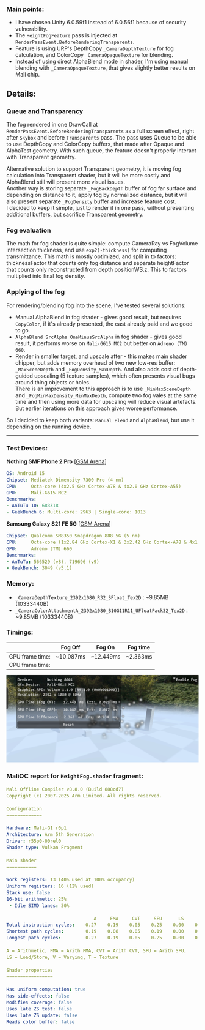 

### Main points:
- I have chosen Unity 6.0.59f1 instead of 6.0.56f1 because of security vulnerability.
- The `HeightFogFeature` pass is injected at `RenderPassEvent.BeforeRenderingTransparents`.
- Feature is using URP's DepthCopy `_CameraDepthTexture` for fog calculation, and ColorCopy `_CameraOpaqueTexture` for blending.
- Instead of using direct AlphaBlend mode in shader, I'm using manual blending with `_CameraOpaqueTexture`, that gives slightly better results on Mali chip.

## Details:
### Queue and Transparency
The fog rendered in one DrawCall at `RenderPassEvent.BeforeRenderingTransparents` as a full screen effect, 
right after `Skybox` and before `Transparents` pass.
The pass uses Queue to be able to use DepthCopy and ColorCopy buffers, that made after Opaque and AlphaTest geometry. 
With such queue, the feature doesn't properly interact with Transparent geometry.

Alternative solution to support Transparent geometry, it is moving fog calculation into Transparent shader,
but it will be more costly and AlphaBlend still will present more visual issues.<br>
Another way is storing separate `_FogBackDepth` buffer of fog far surface and depending on distance to it, apply fog by normalized distance,
but it will also present separate `_FogDensity` buffer and increase feature cost.<br>
I decided to keep it simple, just to render it in one pass, without presenting additional buffers, but sacrifice Transparent geometry.

### Fog evaluation
The math for fog shader is quite simple: compute CameraRay vs FogVolume intersection thickness, and use `exp2(-thickness)`
for computing transmittance. This math is mostly optimized, and split in to factors:
thicknessFactor that counts only fog distance and separate heightFactor that counts only reconstructed from depth positionWS.z.
This to factors multiplied into final fog density.

### Applying of the fog
For rendering/blending fog into the scene, I've tested several solutions:
- Manual AlphaBlend in fog shader - gives good result, but requires `CopyColor`, if it's already presented, the cast already paid and we good to go. 
- `AlphaBlend SrcAlpha OneMinusSrcAlpha` in fog shader - gives good result, it performs worse on `Mali-G615 MC2` but better on `Adreno (TM) 660`.
- Render in smaller target, and upscale after - this makes main shader chipper, but adds memory overhead of two new low-res buffer: 
`_MaxSceneDepth` and `_FogDensity_MaxDepth`. And also adds cost of depth-guided upscaling (5 texture samples), 
which often presents visual bugs around thing objects or holes.<br>
There is an improvement to this approach is to use `_MinMaxSceneDepth` and `_FogMinMaxDensity_MinMaxDepth`, compute two fog vales at the same time and 
then using more data for upscaling will reduce visual artefacts.<br>
But earlier iterations on this approach gives worse performance.

So I decided to keep both variants: `Manual Blend` and `AlphaBlend`, but use it depending on the running device. 

---

### Test Devices:
**Nothing SMF Phone 2 Pro** [[GSM Arena](https://www.gsmarena.com/nothing_cmf_phone_2_pro_5g-13821.php)]
```yaml
OS: Android 15
Chipset: Mediatek Dimensity 7300 Pro (4 nm)
CPU:     Octa-core (4x2.5 GHz Cortex-A78 & 4x2.0 GHz Cortex-A55)
GPU:     Mali-G615 MC2
Benchmarks:
- AnTuTu 10: 683318
- GeekBench 6: Multi-core: 2963 | Single-core: 1013
```

**Samsung Galaxy S21 FE 5G** [[GSM Arena](https://www.gsmarena.com/samsung_galaxy_s21_fe_5g-10954.php)]
```yaml
Chipset: Qualcomm SM8350 Snapdragon 888 5G (5 nm) 
CPU:     Octa-core (1x2.84 GHz Cortex-X1 & 3x2.42 GHz Cortex-A78 & 4x1.80 GHz Cortex-A55)
GPU:     Adreno (TM) 660
Benchmarks:
- AnTuTu: 566529 (v8), 719696 (v9)
- GeekBench: 3049 (v5.1)
```

### Memory:
- `_CameraDepthTexture_2392x1080_R32_SFloat_Tex2D` : ~9.85MB (10333440B)
- `_CameraColorAttachmentA_2392x1080_B10G11R11_UFloatPack32_Tex2D` : ~9.85MB (10333440B)

### Timings:
|                 | Fog Off   | Fog On    | Fog time |
|-----------------|-----------|-----------|----------|
| GPU frame time: | ~10.087ms | ~12.449ms | ~2.363ms |
| CPU frame time: |           |           |          |

![screen](./Pictures/Screenshot_20251014-143244.png)



### MaliOC report for `HeightFog.shader` fragment:
```yaml
Mali Offline Compiler v8.8.0 (Build 888cd7)
Copyright (c) 2007-2025 Arm Limited. All rights reserved.

Configuration
=============

Hardware: Mali-G1 r0p1
Architecture: Arm 5th Generation
Driver: r55p0-00rel0
Shader type: Vulkan Fragment

Main shader
===========

Work registers: 13 (40% used at 100% occupancy)
Uniform registers: 16 (12% used)
Stack use: false
16-bit arithmetic: 25%
 - Idle SIMD lanes: 30%

                                A     FMA     CVT     SFU      LS       V       T    Bound
Total instruction cycles:    0.27    0.19    0.05    0.25    0.00    0.06    0.25        A
Shortest path cycles:        0.19    0.08    0.05    0.19    0.00    0.06    0.25        T
Longest path cycles:         0.27    0.19    0.05    0.25    0.00    0.06    0.25        A

A = Arithmetic, FMA = Arith FMA, CVT = Arith CVT, SFU = Arith SFU,
LS = Load/Store, V = Varying, T = Texture

Shader properties
=================

Has uniform computation: true
Has side-effects: false
Modifies coverage: false
Uses late ZS test: false
Uses late ZS update: false
Reads color buffer: false
```
